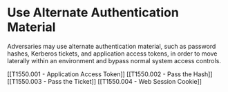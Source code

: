 # Use Alternate Authentication Material

Adversaries may use alternate authentication material, such as password hashes, Kerberos tickets, and application access tokens, in order to move laterally within an environment and bypass normal system access controls.

[[T1550.001 - Application Access Token]]
[[T1550.002 - Pass the Hash]]
[[T1550.003 - Pass the Ticket]]
[[T1550.004 - Web Session Cookie]]